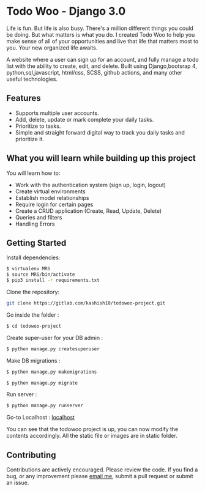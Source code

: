 Todo Woo - Django 3.0
==========================================================
Life is fun. But life is also busy. There's a million different things you could be doing. But what matters is what you do. I created Todo Woo to help you make sense of all of your opportunities and live that life that matters most to you. Your new organized life awaits.

A website where a user can sign up for an account, and fully manage a todo list with the ability to create, edit, and delete. Built using Django,bootsrap 4, python,sql,javascript, html/css, SCSS, github actions, and many other useful technologies.

Features
--------
* Supports multiple user accounts.
* Add, delete, update or mark complete your daily tasks.
* Prioritize to tasks.
* Simple and straight forward digital way to track you daily tasks and prioritize it.

What you will learn while building up this project
--------------------------------------------------
You will learn how to:

- Work with the authentication system (sign up, login, logout)
- Create virtual environments
- Establish model relationships
- Require login for certain pages
- Create a CRUD application (Create, Read, Update, Delete)
- Queries and filters
- Handling Errors


Getting Started
---------------
Install dependencies:

```bash
$ virtualenv MRS
$ source MRS/bin/activate
$ pip3 install -r requirements.txt
```

Clone the repository:

```bash
git clone https://gitlab.com/kashish10/todowoo-project.git
```

Go inside the folder :

```bash
$ cd todowoo-project
```

Create super-user for your DB admin :

```bash
$ python manage.py createsuperuser
```

Make DB migrations :

```bash
$ python manage.py makemigrations

$ python manage.py migrate
```

Run server :

```bash
$ python manage.py runserver
```

Go-to Localhost : [localhost](http://127.0.0.1:8000/)

You can see that the todowoo project is up, you can now modify the contents accordingly. All the static file or images are in static folder.

Contributing
------------
Contributions are actively encouraged. Please review the code. If you find a bug, or any improvement please [email me](kashish.chaurasia10@gmail.com), submit a pull request or submit an issue.


